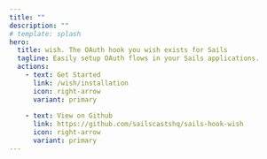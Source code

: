 ```yaml
---
title: ""
description: ""
# template: splash
hero:
  title: wish. The OAuth hook you wish exists for Sails
  tagline: Easily setup OAuth flows in your Sails applications.
  actions:
    - text: Get Started
      link: /wish/installation
      icon: right-arrow
      variant: primary
  
    - text: View on Github
      link: https://github.com/sailscastshq/sails-hook-wish
      icon: right-arrow
      variant: primary
---
```


